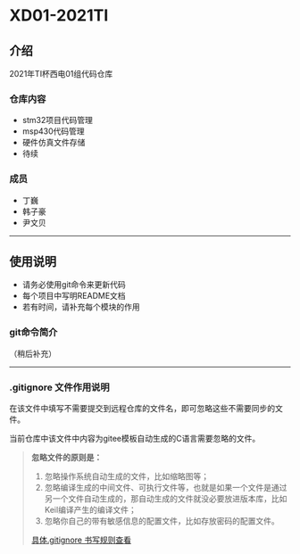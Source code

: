 # XD01-2021TI

## 介绍
2021年TI杯西电01组代码仓库
### 仓库内容
- stm32项目代码管理
- msp430代码管理
- 硬件仿真文件存储
- 待续

### 成员
- 丁巍
- 韩子豪
- 尹文贝

---
## 使用说明
- 请务必使用git命令来更新代码
- 每个项目中写明README文档
- 若有时间，请补充每个模块的作用

### git命令简介
（稍后补充）

---

### .gitignore 文件作用说明
在该文件中填写不需要提交到远程仓库的文件名，即可忽略这些不需要同步的文件。

当前仓库中该文件中内容为gitee模板自动生成的C语言需要忽略的文件。

>**忽略文件的原则是：**
>
>1. 忽略操作系统自动生成的文件，比如缩略图等；
>2. 忽略编译生成的中间文件、可执行文件等，也就是如果一个文件是通过另一个文件自动生成的，那自动生成的文件就没必要放进版本库，比如Keil编译产生的编译文件；
>3. 忽略你自己的带有敏感信息的配置文件，比如存放密码的配置文件。
>
>[具体.gitignore 书写规则查看](https://www.liaoxuefeng.com/wiki/896043488029600/900004590234208)

